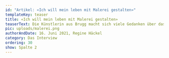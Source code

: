 ```yaml
---
id: "Artikel: «Ich will mein leben mit Malerei gestalten»"
templateKey: teaser
title: «Ich will mein leben mit Malerei gestalten»
teaserText: Die Künstlerin aus Brugg macht sich viele Gedanken über das Leben nach der Ausstellung.
pic: uploads/malerei.png
authorAndDate: 16. Juni 2021, Regine Häckel
category: Das Interview
ordering: 30
show: Spalte 2
---
```

